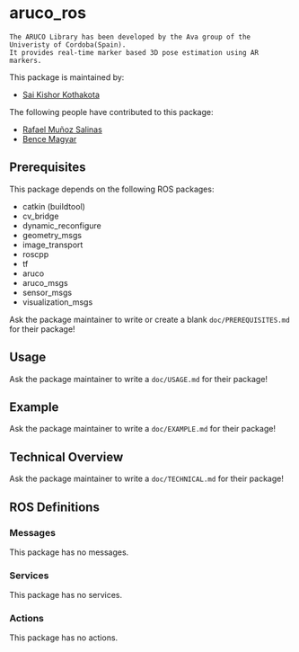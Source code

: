 # aruco_ros


    The ARUCO Library has been developed by the Ava group of the Univeristy of Cordoba(Spain).
    It provides real-time marker based 3D pose estimation using AR markers.
  

This package is maintained by:
- [Sai Kishor Kothakota](sai.kishor@pal-robotics.com)

The following people have contributed to this package:
- [Rafael Muñoz Salinas](rmsalinas@uco.es)
- [Bence Magyar](bence.magyar@pal-robotics.com)

## Prerequisites

This package depends on the following ROS packages:
- catkin (buildtool)
- cv_bridge
- dynamic_reconfigure
- geometry_msgs
- image_transport
- roscpp
- tf
- aruco
- aruco_msgs
- sensor_msgs
- visualization_msgs

Ask the package maintainer to write or create a blank `doc/PREREQUISITES.md` for their package!

## Usage

Ask the package maintainer to write a `doc/USAGE.md` for their package!

## Example

Ask the package maintainer to write a `doc/EXAMPLE.md` for their package!

## Technical Overview

Ask the package maintainer to write a `doc/TECHNICAL.md` for their package!

## ROS Definitions

### Messages

This package has no messages.

### Services

This package has no services.

### Actions

This package has no actions.
